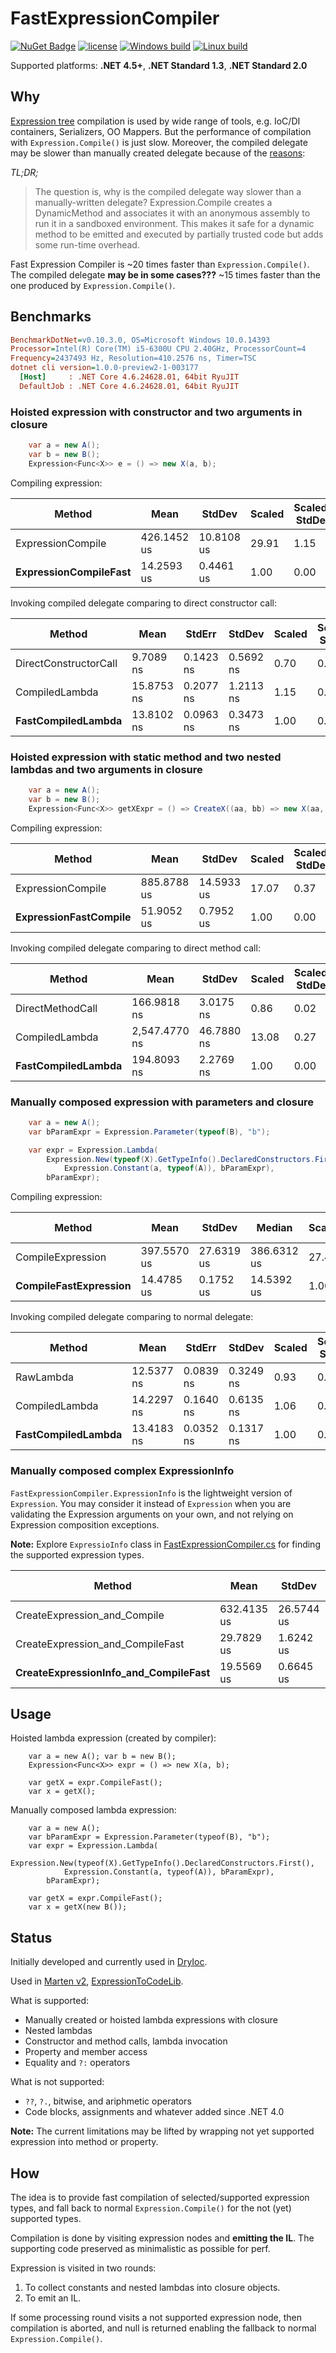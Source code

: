 # FastExpressionCompiler

[DryIoc]: https://bitbucket.org/dadhi/dryioc
[ExpressionToCodeLib]: https://github.com/EamonNerbonne/ExpressionToCode
[Expression Tree]: https://msdn.microsoft.com/en-us/library/mt654263.aspx

[![NuGet Badge](https://buildstats.info/nuget/FastExpressionCompiler)](https://www.nuget.org/packages/FastExpressionCompiler)
[![license](https://img.shields.io/github/license/dadhi/FastExpressionCompiler.svg)](http://opensource.org/licenses/MIT)
[![Windows build](https://ci.appveyor.com/api/projects/status/4iyhed69l3k0k37o/branch/master?svg=true)](https://ci.appveyor.com/project/MaksimVolkau/fastexpressioncompiler/branch/master)
[![Linux build](https://travis-ci.org/dadhi/FastExpressionCompiler.svg?branch=master)](https://travis-ci.org/dadhi/FastExpressionCompiler)

Supported platforms: __.NET 4.5+__, __.NET Standard 1.3__, __.NET Standard 2.0__ 

## Why

[Expression tree] compilation is used by wide range of tools, e.g. IoC/DI containers, Serializers, OO Mappers.
But the performance of compilation with `Expression.Compile()` is just slow. 
Moreover, the compiled delegate may be slower than manually created delegate because of the [reasons](https://blogs.msdn.microsoft.com/seteplia/2017/02/01/dissecting-the-new-constraint-in-c-a-perfect-example-of-a-leaky-abstraction/):

_TL;DR;_
> The question is, why is the compiled delegate way slower than a manually-written delegate? Expression.Compile creates a DynamicMethod and associates it with an anonymous assembly to run it in a sandboxed environment. This makes it safe for a dynamic method to be emitted and executed by partially trusted code but adds some run-time overhead.

Fast Expression Compiler is ~20 times faster than `Expression.Compile()`.  
The compiled delegate __may be in some cases???__ ~15 times faster than the one produced by `Expression.Compile()`.

## Benchmarks

```ini
BenchmarkDotNet=v0.10.3.0, OS=Microsoft Windows 10.0.14393
Processor=Intel(R) Core(TM) i5-6300U CPU 2.40GHz, ProcessorCount=4
Frequency=2437493 Hz, Resolution=410.2576 ns, Timer=TSC
dotnet cli version=1.0.0-preview2-1-003177
  [Host]     : .NET Core 4.6.24628.01, 64bit RyuJIT
  DefaultJob : .NET Core 4.6.24628.01, 64bit RyuJIT
```


### Hoisted expression with constructor and two arguments in closure

```csharp
    var a = new A();
    var b = new B();
    Expression<Func<X>> e = () => new X(a, b);
```

Compiling expression:

 |                Method     |        Mean |     StdDev | Scaled | Scaled-StdDev |  Gen 0 |  Gen 1 | Allocated |
 |-------------------------- |------------ |----------- |------- |-------------- |------- |------- |---------- |
 |     ExpressionCompile     | 426.1452 us | 10.8108 us |  29.91 |          1.15 |      - |      - |   4.36 kB |
 | __ExpressionCompileFast__ |  14.2593 us |  0.4461 us |   1.00 |          0.00 | 1.0579 | 0.2035 |   2.72 kB |

Invoking compiled delegate comparing to direct constructor call:

 |                Method     |       Mean |    StdErr |    StdDev | Scaled | Scaled-StdDev |  Gen 0 | Allocated |
 |-------------------------- |----------- |---------- |---------- |------- |-------------- |------- |---------- |
 | DirectConstructorCall     |  9.7089 ns | 0.1423 ns | 0.5692 ns |   0.70 |          0.04 | 0.0202 |      32 B |
 |        CompiledLambda     | 15.8753 ns | 0.2077 ns | 1.2113 ns |   1.15 |          0.09 | 0.0198 |      32 B |
 |    __FastCompiledLambda__ | 13.8102 ns | 0.0963 ns | 0.3473 ns |   1.00 |          0.00 | 0.0195 |      32 B |
 
 
### Hoisted expression with static method and two nested lambdas and two arguments in closure

```csharp
    var a = new A();
    var b = new B();
    Expression<Func<X>> getXExpr = () => CreateX((aa, bb) => new X(aa, bb), new Lazy<A>(() => a), b);
```

Compiling expression:

 |                Method |        Mean |     StdDev | Scaled | Scaled-StdDev |  Gen 0 |  Gen 1 | Allocated |
 |-------------------------- |------------ |----------- |------- |-------------- |------- |------- |---------- |
 |     ExpressionCompile     | 885.8788 us | 14.5933 us |  17.07 |          0.37 |      - |      - |  12.28 kB |
 | __ExpressionFastCompile__ |  51.9052 us |  0.7952 us |   1.00 |          0.00 | 4.0616 | 1.3761 |      8 kB |


Invoking compiled delegate comparing to direct method call:

 |             Method     |          Mean |     StdDev | Scaled | Scaled-StdDev |  Gen 0 | Allocated |
 |----------------------- |-------------- |----------- |------- |-------------- |------- |---------- |
 |   DirectMethodCall     |   166.9818 ns |  3.0175 ns |   0.86 |          0.02 | 0.1111 |     184 B |
 |     CompiledLambda     | 2,547.4770 ns | 46.7880 ns |  13.08 |          0.27 | 0.0900 |     280 B |
 | __FastCompiledLambda__ |   194.8093 ns |  2.2769 ns |   1.00 |          0.00 | 0.1399 |     240 B |


### Manually composed expression with parameters and closure

```csharp
    var a = new A();
    var bParamExpr = Expression.Parameter(typeof(B), "b");

    var expr = Expression.Lambda(
        Expression.New(typeof(X).GetTypeInfo().DeclaredConstructors.First(),
            Expression.Constant(a, typeof(A)), bParamExpr),
        bParamExpr);
```

Compiling expression:

 |                    Method |        Mean |     StdDev |      Median | Scaled | Scaled-StdDev |  Gen 0 |  Gen 1 | Allocated |
 |-------------------------- |------------ |----------- |------------ |------- |-------------- |------- |------- |---------- |
 |     CompileExpression     | 397.5570 us | 27.6319 us | 386.6312 us |  27.46 |          1.92 |      - |      - |   4.72 kB |
 | __CompileFastExpression__ |  14.4785 us |  0.1752 us |  14.5392 us |   1.00 |          0.00 | 1.3086 | 0.5762 |   2.26 kB |


Invoking compiled delegate comparing to normal delegate:

 |                 Method |       Mean |    StdErr |    StdDev | Scaled | Scaled-StdDev |  Gen 0 | Allocated |
 |----------------------- |----------- |---------- |---------- |------- |-------------- |------- |---------- |
 |          RawLambda     | 12.5377 ns | 0.0839 ns | 0.3249 ns |   0.93 |          0.03 | 0.0196 |      32 B |
 |     CompiledLambda     | 14.2297 ns | 0.1640 ns | 0.6135 ns |   1.06 |          0.05 | 0.0195 |      32 B |
 | __FastCompiledLambda__ | 13.4183 ns | 0.0352 ns | 0.1317 ns |   1.00 |          0.00 | 0.0195 |      32 B |


### Manually composed complex ExpressionInfo

`FastExpressionCompiler.ExpressionInfo` is the lightweight version of `Expression`. 
You may consider it instead of `Expression` when you are validating the Expression arguments on your own,
and not relying on Expression composition exceptions.

__Note:__ Explore `ExpressioInfo` class in [FastExpressionCompiler.cs](https://github.com/dadhi/FastExpressionCompiler/blob/master/src/FastExpressionCompiler/FastExpressionCompiler.cs) 
for finding the supported expression types.

 |                               Method     |        Mean |     StdDev | Scaled | Scaled-StdDev |  Gen 0 |  Gen 1 | Allocated |
 |----------------------------------------- |------------ |----------- |------- |-------------- |------- |------- |---------- |
 |         CreateExpression_and_Compile     | 632.4135 us | 26.5744 us |  32.37 |          1.72 |      - |      - |   7.81 kB |
 |     CreateExpression_and_CompileFast     |  29.7829 us |  1.6242 us |   1.52 |          0.10 | 1.8694 | 0.6487 |   3.86 kB |
 | __CreateExpressionInfo_and_CompileFast__ |  19.5569 us |  0.6645 us |   1.00 |          0.00 | 1.4689 | 0.3703 |   3.38 kB |


## Usage

Hoisted lambda expression (created by compiler):

```chsarp
    var a = new A(); var b = new B();
    Expression<Func<X>> expr = () => new X(a, b);

    var getX = expr.CompileFast();
    var x = getX();
```

Manually composed lambda expression:

```chsarp
    var a = new A();
    var bParamExpr = Expression.Parameter(typeof(B), "b");
    var expr = Expression.Lambda(
        Expression.New(typeof(X).GetTypeInfo().DeclaredConstructors.First(),
            Expression.Constant(a, typeof(A)), bParamExpr),
        bParamExpr);

    var getX = expr.CompileFast();
    var x = getX(new B());
```


## Status

Initially developed and currently used in [DryIoc].

Used in [Marten v2](https://github.com/JasperFx/marten), [ExpressionToCodeLib].

What is supported:

- Manually created or hoisted lambda expressions with closure
- Nested lambdas
- Constructor and method calls, lambda invocation
- Property and member access
- Equality and `?:` operators

What is not supported:

- `??`, `?.`, bitwise, and ariphmetic operators
- Code blocks, assignments and whatever added since .NET 4.0

__Note:__ The current limitations may be lifted by wrapping not yet supported expression into method or property.


## How

The idea is to provide fast compilation of selected/supported expression types,
and fall back to normal `Expression.Compile()` for the not (yet) supported types.

Compilation is done by visiting expression nodes and __emitting the IL__. 
The supporting code preserved as minimalistic as possible for perf. 

Expression is visited in two rounds:

1. To collect constants and nested lambdas into closure objects.
2. To emit an IL.

If some processing round visits a not supported expression node, 
then compilation is aborted, and null is returned enabling the fallback to normal `Expression.Compile()`.
